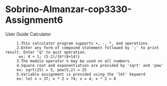 # Sobrino-Almanzar-cop3330-Assignment6
User Guide Calculator 
         
         1.This calculator program supports +, -, *, and operations.
         2.Enter any form of compound statement followed by ';' to print result. Enter "q" to quit operation.
          ex: 4 + 1; (5-2)/{6*(8+14)}
         3.The modulo operator % may be used on all numbers.
         4.Square root and exponentiation are provided by 'sqrt' and 'pow'
         ex: sqrt(25) = 5, pow(5,2) = 25
         5.Variable assignment is provided using the 'let' keyword
         ex: let x = 37; x * 2 = 74; x = 4; x * 2 = 8
